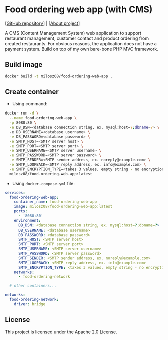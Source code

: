 # Food ordering web app (with CMS)

[[GitHub repository](https://github.com/milosz08/food-ordering-web-app)] |
[[About project](https://miloszgilga.pl/project/food-ordering-web-app)]

A CMS (Content Management System) web application to support restaurant management, customer contact and product ordering from created
restaurants. For obvious reasons, the application does not have a payment system. Build on top of my own bare-bone PHP MVC framework.

## Build image

```bash
docker build -t milosz08/food-ordering-web-app .
```

## Create container

* Using command:

```bash
docker run -d \
  --name food-ordering-web-app \
  -p 8080:80 \
  -e DB_DSN=<database connection string, ex. mysql:host=?;dbname=?> \
  -e DB_USERNAME=<database username> \
  -e DB_PASSWORD=<database password> \
  -e SMTP_HOST=<SMTP server host> \
  -e SMTP_PORT=<SMTP server port> \
  -e SMTP_USERNAME=<SMTP server username> \
  -e SMTP_PASSWORD=<SMTP server password> \
  -e SMTP_SENDER=<SMTP sender address, ex. noreply@example.com> \
  -e SMTP_LOOPBACK=<SMTP reply address, ex. info@example.com> \
  -e SMTP_ENCRYPTION_TYPE=<takes 3 values, empty string - no encryption, tls and ssl> \
  milosz08/food-ordering-web-app:latest
```

* Using `docker-compose.yml` file:

```yaml
services:
  food-ordering-web-app:
    container_name: food-ordering-web-app
    image: milosz08/food-ordering-web-app:latest
    ports:
      - '8080:80'
    environment:
      DB_DSN: <database connection string, ex. mysql:host=?;dbname=?>
      DB_USERNAME: <database username>
      DB_PASSWORD: <database password>
      SMTP_HOST: <SMTP server host>
      SMTP_PORT: <SMTP server port>
      SMTP_USERNAME: <SMTP server username>
      SMTP_PASSWORD: <SMTP server password>
      SMTP_SENDER: <SMTP sender address, ex. noreply@example.com>
      SMTP_LOOPBACK: <SMTP reply address, ex. info@example.com>
      SMTP_ENCRYPTION_TYPE: <takes 3 values, empty string - no encryption, tls and ssl>
    networks:
      - food-ordering-network

  # other containers...

networks:
  food-ordering-network:
    driver: bridge
```

## License

This project is licensed under the Apache 2.0 License.

